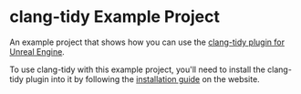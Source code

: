 # clang-tidy Example Project

An example project that shows how you can use the [clang-tidy plugin for Unreal Engine](https://redpointgames.gitlab.io/clang-tidy-for-unreal-engine/).

To use clang-tidy with this example project, you'll need to install the clang-tidy plugin into it by following the [installation guide](https://redpointgames.gitlab.io/clang-tidy-for-unreal-engine/docs/installation/) on the website.